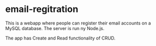 # email-regitration

This is a webapp where people can register their email accounts on a MySQL database.
The server is run ny Node.js.

The app has Create and Read functionality of CRUD.